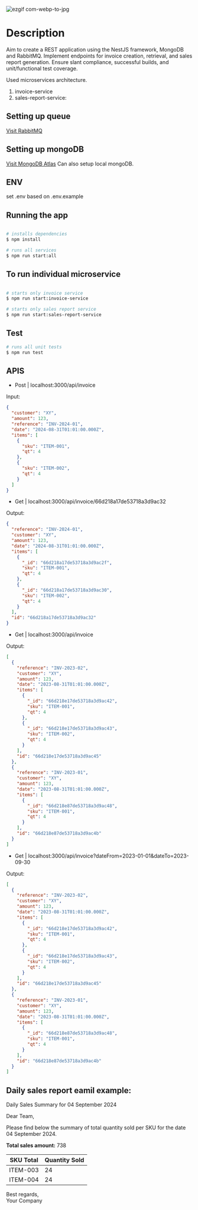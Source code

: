 ![ezgif com-webp-to-jpg](https://github.com/proshir/NestJS_RESTAPI/assets/19504971/ce6793e5-00c6-4249-b09b-f475892b0ba7)

# Description

Aim to create a REST application using the NestJS framework, MongoDB and RabbitMQ.
Implement endpoints for invoice creation, retrieval, and sales report generation.
Ensure slant compliance, successful builds, and unit/functional test coverage.

Used microservices architecture.

1. invoice-service
2. sales-report-service:

## Setting up queue

[Visit RabbitMQ](https://www.rabbitmq.com/)

## Setting up mongoDB

[Visit MongoDB Atlas](https://www.mongodb.com/products/platform/atlas-database)
Can also setup local mongoDB.

## ENV

set .env based on .env.example

## Running the app

```bash

# installs dependencies
$ npm install

# runs all services
$ npm run start:all

```

## To run individual microservice

```bash

# starts only invoice service
$ npm run start:invoice-service

# starts only sales report service
$ npm run start:sales-report-service
```

## Test

```bash
# runs all unit tests
$ npm run test

```

## APIS

- Post | localhost:3000/api/invoice

Input:

```json
{
  "customer": "XY",
  "amount": 123,
  "reference": "INV-2024-01",
  "date": "2024-08-31T01:01:00.000Z",
  "items": [
    {
      "sku": "ITEM-001",
      "qt": 4
    },
    {
      "sku": "ITEM-002",
      "qt": 4
    }
  ]
}
```

- Get | localhost:3000/api/invoice/66d218a17de53718a3d9ac32

Output:

```json
{
  "reference": "INV-2024-01",
  "customer": "XY",
  "amount": 123,
  "date": "2024-08-31T01:01:00.000Z",
  "items": [
    {
      "_id": "66d218a17de53718a3d9ac2f",
      "sku": "ITEM-001",
      "qt": 4
    },
    {
      "_id": "66d218a17de53718a3d9ac30",
      "sku": "ITEM-002",
      "qt": 4
    }
  ],
  "id": "66d218a17de53718a3d9ac32"
}
```

- Get | localhost:3000/api/invoice

Output:

```json
[
  {
    "reference": "INV-2023-02",
    "customer": "XY",
    "amount": 123,
    "date": "2023-08-31T01:01:00.000Z",
    "items": [
      {
        "_id": "66d218e17de53718a3d9ac42",
        "sku": "ITEM-001",
        "qt": 4
      },
      {
        "_id": "66d218e17de53718a3d9ac43",
        "sku": "ITEM-002",
        "qt": 4
      }
    ],
    "id": "66d218e17de53718a3d9ac45"
  },
  {
    "reference": "INV-2023-01",
    "customer": "XY",
    "amount": 123,
    "date": "2023-08-31T01:01:00.000Z",
    "items": [
      {
        "_id": "66d218e87de53718a3d9ac48",
        "sku": "ITEM-001",
        "qt": 4
      }
    ],
    "id": "66d218e87de53718a3d9ac4b"
  }
]
```

- Get | localhost:3000/api/invoice?dateFrom=2023-01-01&dateTo=2023-09-30

Output:

```json
[
  {
    "reference": "INV-2023-02",
    "customer": "XY",
    "amount": 123,
    "date": "2023-08-31T01:01:00.000Z",
    "items": [
      {
        "_id": "66d218e17de53718a3d9ac42",
        "sku": "ITEM-001",
        "qt": 4
      },
      {
        "_id": "66d218e17de53718a3d9ac43",
        "sku": "ITEM-002",
        "qt": 4
      }
    ],
    "id": "66d218e17de53718a3d9ac45"
  },
  {
    "reference": "INV-2023-01",
    "customer": "XY",
    "amount": 123,
    "date": "2023-08-31T01:01:00.000Z",
    "items": [
      {
        "_id": "66d218e87de53718a3d9ac48",
        "sku": "ITEM-001",
        "qt": 4
      }
    ],
    "id": "66d218e87de53718a3d9ac4b"
  }
]
```

## Daily sales report eamil example:

Daily Sales Summary for 04 September 2024

Dear Team,

Please find below the summary of total quantity sold per SKU for the date 04 September 2024.

**Total sales amount:** 738

| SKU Total | Quantity Sold |
|-----------|---------------|
| ITEM-003  | 24            |
| ITEM-004  | 24            |

Best regards,  
Your Company
